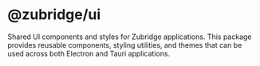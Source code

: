 # @zubridge/ui

Shared UI components and styles for Zubridge applications. This package provides reusable components, styling utilities, and themes that can be used across both Electron and Tauri applications.
